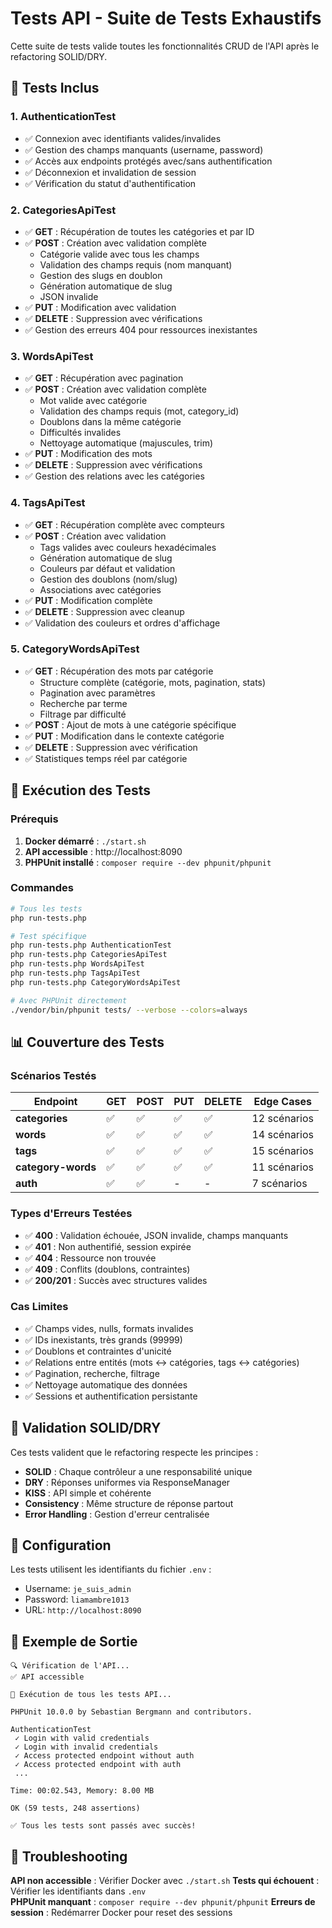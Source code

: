# Tests API - Suite de Tests Exhaustifs

Cette suite de tests valide toutes les fonctionnalités CRUD de l'API après le refactoring SOLID/DRY.

## 🧪 Tests Inclus

### 1. **AuthenticationTest**
- ✅ Connexion avec identifiants valides/invalides
- ✅ Gestion des champs manquants (username, password)
- ✅ Accès aux endpoints protégés avec/sans authentification
- ✅ Déconnexion et invalidation de session
- ✅ Vérification du statut d'authentification

### 2. **CategoriesApiTest** 
- ✅ **GET** : Récupération de toutes les catégories et par ID
- ✅ **POST** : Création avec validation complète
  - Catégorie valide avec tous les champs
  - Validation des champs requis (nom manquant)
  - Gestion des slugs en doublon
  - Génération automatique de slug
  - JSON invalide
- ✅ **PUT** : Modification avec validation
- ✅ **DELETE** : Suppression avec vérifications
- ✅ Gestion des erreurs 404 pour ressources inexistantes

### 3. **WordsApiTest**
- ✅ **GET** : Récupération avec pagination
- ✅ **POST** : Création avec validation complète
  - Mot valide avec catégorie
  - Validation des champs requis (mot, category_id)
  - Doublons dans la même catégorie
  - Difficultés invalides
  - Nettoyage automatique (majuscules, trim)
- ✅ **PUT** : Modification des mots
- ✅ **DELETE** : Suppression avec vérifications
- ✅ Gestion des relations avec les catégories

### 4. **TagsApiTest**
- ✅ **GET** : Récupération complète avec compteurs
- ✅ **POST** : Création avec validation
  - Tags valides avec couleurs hexadécimales
  - Génération automatique de slug
  - Couleurs par défaut et validation
  - Gestion des doublons (nom/slug)
  - Associations avec catégories
- ✅ **PUT** : Modification complète
- ✅ **DELETE** : Suppression avec cleanup
- ✅ Validation des couleurs et ordres d'affichage

### 5. **CategoryWordsApiTest**
- ✅ **GET** : Récupération des mots par catégorie
  - Structure complète (catégorie, mots, pagination, stats)
  - Pagination avec paramètres
  - Recherche par terme
  - Filtrage par difficulté
- ✅ **POST** : Ajout de mots à une catégorie spécifique
- ✅ **PUT** : Modification dans le contexte catégorie
- ✅ **DELETE** : Suppression avec vérification
- ✅ Statistiques temps réel par catégorie

## 🚀 Exécution des Tests

### Prérequis
1. **Docker démarré** : `./start.sh`
2. **API accessible** : http://localhost:8090
3. **PHPUnit installé** : `composer require --dev phpunit/phpunit`

### Commandes

```bash
# Tous les tests
php run-tests.php

# Test spécifique
php run-tests.php AuthenticationTest
php run-tests.php CategoriesApiTest
php run-tests.php WordsApiTest
php run-tests.php TagsApiTest
php run-tests.php CategoryWordsApiTest

# Avec PHPUnit directement
./vendor/bin/phpunit tests/ --verbose --colors=always
```

## 📊 Couverture des Tests

### Scénarios Testés

| Endpoint | GET | POST | PUT | DELETE | Edge Cases |
|----------|-----|------|-----|--------|------------|
| **categories** | ✅ | ✅ | ✅ | ✅ | 12 scénarios |
| **words** | ✅ | ✅ | ✅ | ✅ | 14 scénarios |
| **tags** | ✅ | ✅ | ✅ | ✅ | 15 scénarios |
| **category-words** | ✅ | ✅ | ✅ | ✅ | 11 scénarios |
| **auth** | ✅ | ✅ | - | - | 7 scénarios |

### Types d'Erreurs Testées
- ✅ **400** : Validation échouée, JSON invalide, champs manquants
- ✅ **401** : Non authentifié, session expirée
- ✅ **404** : Ressource non trouvée
- ✅ **409** : Conflits (doublons, contraintes)
- ✅ **200/201** : Succès avec structures valides

### Cas Limites
- ✅ Champs vides, nulls, formats invalides
- ✅ IDs inexistants, très grands (99999)
- ✅ Doublons et contraintes d'unicité
- ✅ Relations entre entités (mots ↔ catégories, tags ↔ catégories)
- ✅ Pagination, recherche, filtrage
- ✅ Nettoyage automatique des données
- ✅ Sessions et authentification persistante

## 🎯 Validation SOLID/DRY

Ces tests valident que le refactoring respecte les principes :

- **SOLID** : Chaque contrôleur a une responsabilité unique
- **DRY** : Réponses uniformes via ResponseManager
- **KISS** : API simple et cohérente
- **Consistency** : Même structure de réponse partout
- **Error Handling** : Gestion d'erreur centralisée

## 🔧 Configuration

Les tests utilisent les identifiants du fichier `.env` :
- Username: `je_suis_admin`
- Password: `liamambre1013`
- URL: `http://localhost:8090`

## 📝 Exemple de Sortie

```
🔍 Vérification de l'API...
✅ API accessible

🧪 Exécution de tous les tests API...

PHPUnit 10.0.0 by Sebastian Bergmann and contributors.

AuthenticationTest
 ✓ Login with valid credentials
 ✓ Login with invalid credentials
 ✓ Access protected endpoint without auth
 ✓ Access protected endpoint with auth
 ...

Time: 00:02.543, Memory: 8.00 MB

OK (59 tests, 248 assertions)

✅ Tous les tests sont passés avec succès!
```

## 🚨 Troubleshooting

**API non accessible** : Vérifier Docker avec `./start.sh`
**Tests qui échouent** : Vérifier les identifiants dans `.env`  
**PHPUnit manquant** : `composer require --dev phpunit/phpunit`
**Erreurs de session** : Redémarrer Docker pour reset des sessions
